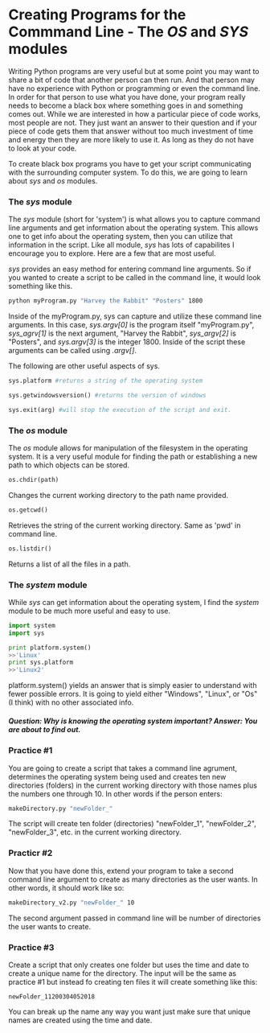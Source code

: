 # Creating Programs for the Commmand Line - The _OS_ and _SYS_ modules

Writing Python programs are very useful but at some point you may want to share a bit of code that another person can then run.  And that person may have no experience with Python or programming or even the command line.  In order for that person to use what you have done, your program really needs to become a black box where something goes in and something comes out.  While we are interested in how a particular piece of code works, most people are not.  They just want an answer to their question and if your piece of code gets them that answer without too much investment of time and energy then they are more likely to use it.  As long as they do not have to look at your code.

To create black box programs you have to get your script communicating with the surrounding computer system.  To do this, we are going to learn about _sys_ and _os_ modules.  

### The _sys_ module

The _sys_ module (short for 'system') is what allows you to capture command line arguments and get information about the operating system.  This allows one to get info about the operating system, then you can utilize that information in the script.  Like all module, _sys_ has lots of capabilites I encourage you to explore.  Here are a few that are most useful.

_sys_ provides an easy method for entering command line arguments.  So if you wanted to create a script to be called in the command line, it would look something like this.

```bash
python myProgram.py "Harvey the Rabbit" "Posters" 1800
```
Inside of the myProgram.py, sys can capture and utilize these command line arguments.  In this case, _sys.argv[0]_ is the program itself "myProgram.py", _sys_agrv[1]_ is the next argument, "Harvey the Rabbit", _sys_argv[2]_ is "Posters", and _sys.argv[3]_ is the integer 1800.  Inside of the script these arguments can be called using _.argv[]_.

The following are other useful aspects of sys.

```python
sys.platform #returns a string of the operating system

sys.getwindowsversion() #returns the version of windows

sys.exit(arg) #will stop the execution of the script and exit.
```

### The _os_ module

The _os_ module allows for manipulation of the filesystem in the operating system.  It is a very useful module for finding the path or establishing a new path to which objects can be stored.  

```python
os.chdir(path)
```
Changes the current working directory to the path name provided.

```python
os.getcwd()
```
Retrieves the string of the current working directory.  Same as 'pwd' in command line. 

```python
os.listdir()
```
Returns a list of all the files in a path.


### The _system_ module

While _sys_ can get information about the operating system, I find the _system_ module to be much more useful and easy to use.

```python
import system
import sys

print platform.system()
>>'Linux'
print sys.platform
>>'Linux2'
```
platform.system() yields an answer that is simply easier to understand with fewer possible errors.  It is going to yield either "Windows", "Linux", or "Os" (I think) with no other associated info.  

##### Question:  Why is knowing the operating system important?  Answer: You are about to find out.


### Practice #1 

You are going to create a script that takes a command line agrument, determines the operating system being used and creates ten new directories (folders) in the current working directory with those names plus the numbers one through 10.  In other words if the person enters:

```bash
makeDirectory.py "newFolder_"
```
The script will create ten folder (directories) "newFolder_1", "newFolder_2", "newFolder_3", etc. in the current working directory.  

### Practicr #2

Now that you have done this, extend your program to take a second command line argument to create as many directories as the user wants.  In other words, it should work like so:

```bash
makeDirectory_v2.py "newFolder_" 10
```
The second argument passed in command line will be number of directories the user wants to create.  

### Practice #3

Create a script that only creates one folder but uses the time and date to create a unique name for the directory.  The input will be the same as practice #1 but instead fo creating ten files it will create something like this:

```
newFolder_11200304052018
```
You can break up the name any way you want just make sure that unique names are created using the time and date.  